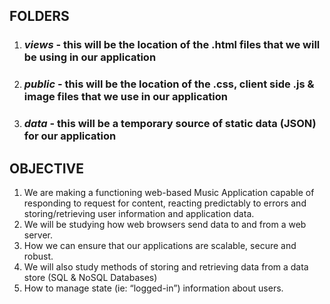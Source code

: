 ## FOLDERS

1. ### *views* - this will be the location of the .html files that we will be using in our application
2. ### _public_ - this will be the location of the .css, client side .js & image files that we use in our application
3. ### *data* - this will be a temporary source of static data (JSON) for our application

## OBJECTIVE
1. We are making a functioning web-based Music Application capable of responding to request for content, reacting predictably to errors and storing/retrieving user information and application data.
2. We will be studying how web browsers send data to and from a web server.
3. How we can ensure that our applications are scalable, secure and robust. 
4. We will also study methods of storing and retrieving data from a data store (SQL & NoSQL Databases)
5. How to manage state (ie: “logged-in”) information about users.